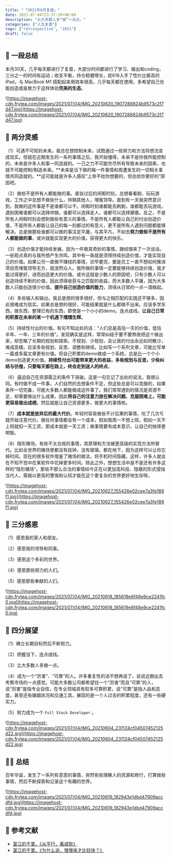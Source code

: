 ```yaml
---
title: "「2021年6月复盘」"
date: 2021-07-04T23:37:38+08:00
description: "比大多数人多“做”一点点。"
categories: ["人生复盘"]
tags: ["retrospective", "2021"]
draft: false
---
```


## 👀 一段总结

本月30天，几乎每天都进行了复盘，大部分时间都进行了学习、输出和coding，三分之一的时间有运动；收支平衡，持仓稳健增长，趁618入手了性价比极高的 iPad，与 MacBook M1 搭配起来用效率很高，几乎每天都在使用，多希望自己也能创造或是致力于这样体验**完美的生态**。

![https://imagehost-cdn.frytea.com/images/2021/07/04/IMG_20210620_1907288824b9573c2f7d47.jpg](https://imagehost-cdn.frytea.com/images/2021/07/04/IMG_20210620_1907288824b9573c2f7d47.jpg)

## 🤔 两分灵感

（1）可遇不可知的未来。我总在想控制未来，试图通过一些努力和方法将想法变成现实。但就在近期发生的一系列事情之后，我开始懂得，未来不是你我所能控制的，未来是许多人和事一同造就的。一己之力不可能穷尽所有导致未来的因素，也就不可能控制/制造未来。**未来是当下做的每一件事情和周遭发生的一切相关事情共同造就的。**这可能就是许多人感叹“上帝不给你想要的，但总给你更好的”原因吧。

（2）做些不是所有人都能做的事。紧张过后的闲暇时刻，总想看看剧、玩玩游戏，工作之中总想不做些什么，帅锅其他人，埋冤领导。直到有一天我突然意识到，我做的这件事是不是谁都可以干。闲暇时刻谁都能去刷剧，谁都能去玩游戏，遇到困难谁都可以选择帅锅，谁都可以选择走人，谁都可以选择搪塞。反之，不是所有人闲暇时刻会想到做些有意义的事情，不是所有人都能让自己的付出创造价值，不是所有人都能让自己的每一刻都过的有意义，更不是所有人遇到问题都能够解决。总是做那些谁都可以做的事注定平庸，与其平凡，不如去**努力做些不是所有人都能做的事**，或许就能实现更大的价值，获得更大的快乐。

（3）创造价值才能持续发展。因为一件极其奇妙的事情，跟经理来了一次谈话。一些观点真的与我所想产生共鸣，其中有一条就是须得持续创造价值，才能实现自己的价值。如果公司一直做不赚钱的事情，迟早要完，要是员工一直不想如何推进项目而埋冤领导无方，就泯然众人。我所做的事情一定要能够持续创造价值，我才能过得更好，进而创造更大的价值。或许这就是少数人的原因吧，只有少数人可以创造持续不断的价值，因此须得收获与之匹配的收益，而大多数人平庸，因为大多数人只能创造很少价值。**提升自己创造价值的能力**，须得从日常的一点一滴做起。

（4）多些输入和输出。我总是想的很多很好，但与之相匹配的实践还不够多，因此很难成为现实。如果总是想的很好，可能结果就是什么都做不出来。应该多学东西，做东西，整理已有的东西，即使是一个小小的demo。连点成线，**让自己日常的积累在未来的某一个机遇下熠熠生辉**。

（5）持续性付出的价值。有句不知出处的话：“人们总是高估一天的价值，低估半年、一年、三年的价值”。发现确实是这样，常常纠结于要不要熬夜把这个做出来，却忽略了长期的规划和探索。不规划、少规划，会让我的付出永远如同散沙，难成高楼。应该多些规划、反思、调整和继续。比如写一个系列文章，可能比写单一篇或多篇文章更有价值。将自己积累的demo做成一个系统，总是比一个个小demo创造更大价值。**持续性付出可能带来更大的收益，多些规划与反思，少些纠结与彷徨，只要每天都在路上，终会走到迷人的终点**。

（6）逼迫自己在资源匮乏的条件下突破。这是一句忘记了出处的说法，我很认同。有时做不成一件事，人们自然的去想条件不足，但这些总是可以克服的，如果条件一切完备，可能大多数人都能做成这件事了。我们常常遇到的情况是资源不足，却需要做出什么成果。因此**将自己的注意力放在解决问题、克服困难上，可能更容易做出成绩**。然后就能让自己资源更多，做更大的事情啦。

（7）**成本就是放弃后的最大代价**。年轻时容易做些不计后果的事情，吃了几次亏就开始注意代价。做任何事情都会有一个成本，假如我周一不想上班，假如一天不上班就扣一天工资，那成本就是一天工资；做事情要有成本意识，让自己的抉择更明智。

（8）隐形赌场。有些不太合规的事情，其原理和方法被更高级的实现方法所替代。比如全世界的赌场里都没有挂钟，没有玻璃，都在地下，因为这样可以让你忘掉时间。现在的很多软件借鉴了赌场的做法，将手机时间隐藏。这样，许多人就会在不知不觉中在某软件中花掉更多时间。除此之外，想想生活中是不是还有许多这样的“隐形赌场”。那些不那么合法的事情如今正在以更加高科技、隐蔽的形式侵蚀当代人，需报以更高的警惕和认知才能在这个更复杂的世界更好地生存呀。

![https://imagehost-cdn.frytea.com/images/2021/07/04/IMG_20210627_155426e02cee7a3fe189f1.jpg](https://imagehost-cdn.frytea.com/images/2021/07/04/IMG_20210627_155426e02cee7a3fe189f1.jpg)

## 🙏 三分感恩

（1）感恩我的家人和朋友。

（2）感恩我的领导和同事。

（3）感恩这个多彩的世界。

（4）感恩那些努力的人们。

（5）感恩那些奉献的人们。

![https://imagehost-cdn.frytea.com/images/2021/07/04/IMG_20210618_185619e6f48e9ce2241fc0.jpg](https://imagehost-cdn.frytea.com/images/2021/07/04/IMG_20210618_185619e6f48e9ce2241fc0.jpg)

## 🔭 四分展望

（1）确立长期目标然后不断努力。

（2）把握当下，连点成线。

（3）比大多数人多做一点。

（4）成为一个“厉害”、“可靠”的人。许多重复性的话不想再说了，说说近期出去考察市场的一点感觉。可能大多数公司都希望找一个“厉害”而且“可靠”的人，说“厉害”是指专业自信，在专业领域具有较多可靠积累，说“可靠”是指人品和态度，甚至还有婚姻状况和交通工具，展现的是一个人过去的积累程度，还有一些硬实力。

（5）努力成为一个 `Full Stack Developer` 。

![https://imagehost-cdn.frytea.com/images/2021/07/04/IMG_20210604_231124cf04507452125d22.jpg](https://imagehost-cdn.frytea.com/images/2021/07/04/IMG_20210604_231124cf04507452125d22.jpg)

## 🙋‍♂️ 总结

百年华诞，发生了一系列有意思的事情，突然有些理解人的资源和修行，打算做些事情，然后不断探索和记录这个有趣的世界。

![https://imagehost-cdn.frytea.com/images/2021/07/04/IMG_20210619_182943e1dbd47909accdfd.jpg](https://imagehost-cdn.frytea.com/images/2021/07/04/IMG_20210619_182943e1dbd47909accdfd.jpg)

## 📎 参考文献

- [富江的千里，《从平行，看成败》](https://weibo.com/1975427073/KhGG6BCTs)
- [富江的千里，《为什么说，慢慢来才比较快？》](https://weibo.com/1975427073/Kfk915KSg)